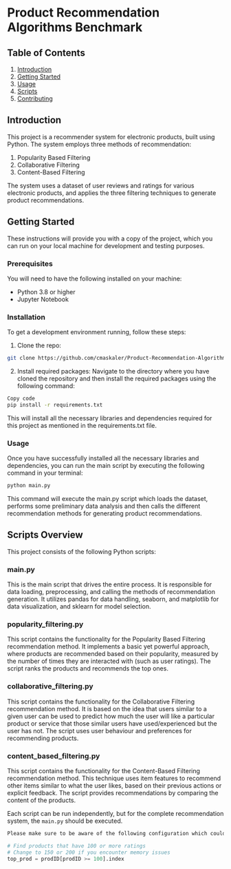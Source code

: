 # Product Recommendation Algorithms Benchmark

## Table of Contents

1. [Introduction](#introduction)
2. [Getting Started](#getting-started)
3. [Usage](#usage)
4. [Scripts](#scripts)
5. [Contributing](#contributing)

## Introduction

This project is a recommender system for electronic products, built using Python. The system employs three methods of recommendation:

1. Popularity Based Filtering
2. Collaborative Filtering
3. Content-Based Filtering

The system uses a dataset of user reviews and ratings for various electronic products, and applies the three filtering techniques to generate product recommendations.

## Getting Started

These instructions will provide you with a copy of the project, which you can run on your local machine for development and testing purposes.

### Prerequisites

You will need to have the following installed on your machine:

- Python 3.8 or higher
- Jupyter Notebook

### Installation

To get a development environment running, follow these steps:

1. Clone the repo:

```bash
git clone https://github.com/cmaskaler/Product-Recommendation-Algorithms-Benchmark.git
```

2. Install required packages:
Navigate to the directory where you have cloned the repository and then install the required packages using the following command:
```bash
Copy code
pip install -r requirements.txt
```
This will install all the necessary libraries and dependencies required for this project as mentioned in the requirements.txt file.

### Usage

Once you have successfully installed all the necessary libraries and dependencies, you can run the main script by executing the following command in your terminal:
```bash
python main.py
```
This command will execute the main.py script which loads the dataset, performs some preliminary data analysis and then calls the different recommendation methods for generating product recommendations.

## Scripts Overview

This project consists of the following Python scripts:

### main.py

This is the main script that drives the entire process. It is responsible for data loading, preprocessing, and calling the methods of recommendation generation. It utilizes pandas for data handling, seaborn, and matplotlib for data visualization, and sklearn for model selection.

### popularity_filtering.py

This script contains the functionality for the Popularity Based Filtering recommendation method. It implements a basic yet powerful approach, where products are recommended based on their popularity, measured by the number of times they are interacted with (such as user ratings). The script ranks the products and recommends the top ones.

### collaborative_filtering.py

This script contains the functionality for the Collaborative Filtering recommendation method. It is based on the idea that users similar to a given user can be used to predict how much the user will like a particular product or service that those similar users have used/experienced but the user has not. The script uses user behaviour and preferences for recommending products.

### content_based_filtering.py

This script contains the functionality for the Content-Based Filtering recommendation method. This technique uses item features to recommend other items similar to what the user likes, based on their previous actions or explicit feedback. The script provides recommendations by comparing the content of the products.

Each script can be run independently, but for the complete recommendation system, the `main.py` should be executed.


```markdown
Please make sure to be aware of the following configuration which could impact the system's performance depending on your machine's capabilities:
```

```python
# Find products that have 100 or more ratings
# Change to 150 or 200 if you encounter memory issues
top_prod = prodID[prodID >= 100].index
